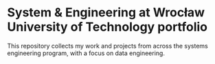 # System & Engineering at Wrocław University of Technology portfolio
This repository collects my work and projects from across the systems engineering program, with a focus on data engineering. 




